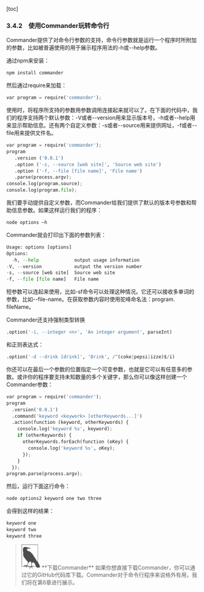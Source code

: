 [toc]

### 3.4.2　使用Commander玩转命令行

Commander提供了对命令行参数的支持，命令行参数就是运行一个程序时所附加的参数，比如被普遍使用的用于展示程序用法的-h或--help参数。

通过npm来安装：

```python
npm install commander
```

然后通过require来加载：

```python
var program = require('commander');
```

使用时，将程序所支持的参数用参数调用连接起来就可以了。在下面的代码中，我们的程序支持两个默认参数：-V或者--version用来显示版本号，-h或者--help用来显示帮助信息。还有两个自定义参数：-s或者--source用来提供网址，-f或者--file用来提供文件名。

```python
var program = require('commander');
program
   .version ('0.0.1')
   .option ('-s, --source [web site]', 'Source web site')
   .option ('-f, --file [file name]', 'File name')
   .parse(process.argv);
console.log(program.source);
console.log(program.file);
```

我们要手动提供自定义参数，而Commander给我们提供了默认的版本号参数和帮助信息参数。如果这样运行我们的程序：

```python
node options –h
```

Commander就会打印出下面的参数列表：

```python
Usage: options [options]
Options:
  -h, --help             output usage information
-V, --version            output the version number
-s, --source [web site]  Source web site
-f, --file [file name]   File name
```

短参数可以连起来使用，比如-sf命令可以处理这种情况。它还可以接收多单词的参数，比如--file-name。在获取参数内容时使用驼峰命名法：program. fileName。

Commander还支持强制类型转换

```python
.option('-i, --integer <n>', 'An integer argument', parseInt)
```

和正则表达式：

```python
.option('-d --drink [drink]', 'Drink', /^(coke|pepsi|izze)$/i)
```

你还可以在最后一个参数的位置指定一个可变参数，也就是它可以有任意多的参数。或许你的程序要支持未知数量的多个关键字，那么你可以像这样创建一个Commander参数：

```python
var program = require('commander');
program
  .version('0.0.1')
  .command('keyword <keywork> [otherKeywords...]')
  .action(function (keyword, otherKeywords) {
    console.log('keyword %s', keyword);
    if (otherKeywords) {
      otherKeywords.forEach(function (oKey) {
        console.log('keyword %s', oKey);
      });
    } 
  }); 
program.parse(process.argv);
```

然后，运行下面这行命令：

```python
node options2 keyword one two three
```

会得到这样的结果：

```python
keyword one
keyword two
keyword three
```

> <img class="my_markdown" src="../images/54.png" style="zoom:50%;" />
> **下载Commander**
> 如果你想直接下载Commander，你可以通过它的GitHub代码库下载。Commander对于命令行程序来说格外有用，我们将在第6章进行展示。

